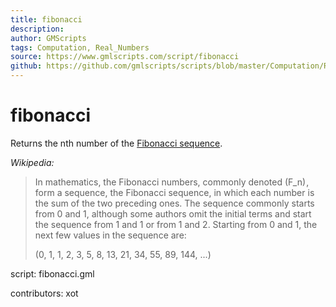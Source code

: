 ```yaml
---
title: fibonacci
description: 
author: GMScripts
tags: Computation, Real_Numbers
source: https://www.gmlscripts.com/script/fibonacci
github: https://github.com/gmlscripts/scripts/blob/master/Computation/Real_Numbers/fibonacci.gml
---
```


fibonacci
=========

Returns the nth number of the [Fibonacci sequence].

_Wikipedia:_
> In mathematics, the Fibonacci numbers, commonly denoted \(F_n\) ,
> form a sequence, the Fibonacci sequence, in which each number
> is the sum of the two preceding ones. The sequence commonly
> starts from 0 and 1, although some authors omit the initial
> terms and start the sequence from 1 and 1 or from 1 and 2.
> Starting from 0 and 1, the next few values in the sequence are:
>
> \(0, 1, 1, 2, 3, 5, 8, 13, 21, 34, 55, 89, 144, ...\)

[Fibonacci sequence]: http://en.wikipedia.org/wiki/Fibonacci_number

script: fibonacci.gml

contributors: xot
